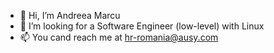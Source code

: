 - 👋 Hi, I’m Andreea Marcu
- 👀 I’m looking for a Software Engineer (low-level) with Linux
- 📫 You cand reach me at hr-romania@ausy.com 

<!---
Andreeadenisa18/Andreeadenisa18 is a ✨ special ✨ repository because its `README.md` (this file) appears on your GitHub profile.
You can click the Preview link to take a look at your changes.
--->
